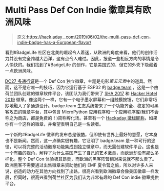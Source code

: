# Multi Pass Def Con Indie 徽章具有欧洲风味

> 原文:[https://hack aday . com/2019/06/02/the-multi-pass-def-con-indie-badge-has-a-European-flavor/](https://hackaday.com/2019/06/02/the-multi-pass-def-con-indie-badge-has-a-european-flavour/)

看到#BadgeLife 社区在北美的崛起令人着迷，从欧洲的角度来看，他们的创作活力并没有完全跨越大西洋，这有点令人难过。因此，报道一些相反方向的事情是令人愉快的。我们找到了#BadgeLife 的创作，它是美国式的，但它的外壳下隐藏着一点欧洲风味。

[DC27 多通行证](https://www.kickstarter.com/projects/cromulonb/multi-pass-def-con-27-indie-badge/description)是一个 Def Con 独立徽章，主题是电影*第五元素*中的道具。然而，这不是它唯一的技巧，因为它运行基于 ESP32 的 [badge.team](https://badge.team/) ，这是一个由荷兰团队创建的徽章软件平台，该团队为我们带来了 [SHA 2017](https://hackaday.com/2017/08/14/hands-on-with-the-shacamp-2017-badge/) 和 [Hacker Hotel 2019](https://hackaday.com/2019/02/26/hands-on-hacker-hotel-2019-badge-packs-esp32-e-ink-and-a-shared-heritage/) 徽章。像这两个一样，它有一个电子墨水屏幕和一组触摸按钮，它们非常巧妙地融入了多通道设计。badge.team 生态系统带来了一个功能齐全、稳定的可黑客攻击的徽章平台，其中包含 MicroPython 应用程序和一个应用程序库(我们不会称之为商店，都是免费的！)简称孵化场。甚至有一个 [Hackaday 徽标昵称](https://badge.team/projects/hackaday_nickname)，如果你有一个这样的徽章，并希望表明自己是一名读者。

一个新的#BadgeLife 徽章的发布总是很酷，但即使有世界上最好的意愿，它本身也不是新闻。然而，这一点确实很有趣，它证明了 badge.team 是一种可行的途径，可以将完整的活动徽章功能集成到独立徽章中，而无需创建软件平台。这也是一个有趣的视角，解释了为什么美国产生了自己的艺术徽章，而欧洲却没有那么多样化。整个 Def Con 体验极其昂贵，而欧洲的黑客阵营相对来说就不那么贵了。欧洲黑客不需要通过出售徽章来资助他们的 EMF 夏令营之旅，所以对许多人来说，创造的动力在其他方向找到了出路。很高兴看到欧洲徽章会像美国徽章一样发展，但同时，很高兴看到荷兰社区为我们认为非常有趣的 Def Con indie 徽章提供平台。